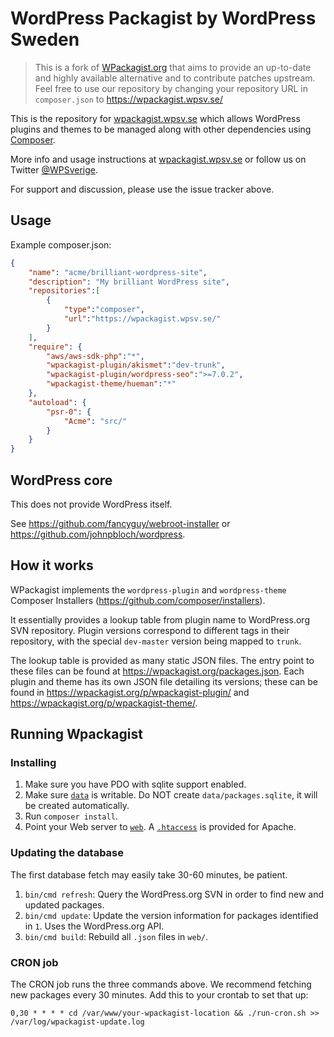 WordPress Packagist by WordPress Sweden
===

> This is a fork of [WPackagist.org](https://github.com/outlandishideas/wpackagist) that aims to provide an up-to-date and highly available alternative and to contribute patches upstream. Feel free to use our repository by changing your repository URL in `composer.json` to https://wpackagist.wpsv.se/

This is the repository for [wpackagist.wpsv.se](https://wpackagist.wpsv.se/) which allows WordPress plugins and themes to be
managed along with other dependencies using [Composer](https://getcomposer.org).

More info and usage instructions at [wpackagist.wpsv.se](https://wpackagist.wpsv.se/) or follow us on
Twitter [@WPSverige](https://twitter.com/wpackagist).

For support and discussion, please use the issue tracker above.

## Usage

Example composer.json:

```json
{
    "name": "acme/brilliant-wordpress-site",
    "description": "My brilliant WordPress site",
    "repositories":[
        {
            "type":"composer",
            "url":"https://wpackagist.wpsv.se/"
        }
    ],
    "require": {
        "aws/aws-sdk-php":"*",
        "wpackagist-plugin/akismet":"dev-trunk",
        "wpackagist-plugin/wordpress-seo":">=7.0.2",
        "wpackagist-theme/hueman":"*"
    },
    "autoload": {
        "psr-0": {
            "Acme": "src/"
        }
    }
}
```

## WordPress core

This does not provide WordPress itself.

See https://github.com/fancyguy/webroot-installer or https://github.com/johnpbloch/wordpress.

## How it works

WPackagist implements the `wordpress-plugin` and `wordpress-theme` Composer Installers (https://github.com/composer/installers).

It essentially provides a lookup table from plugin name to WordPress.org SVN repository. Plugin versions correspond to different tags in their repository, with the special `dev-master` version being mapped to `trunk`.

The lookup table is provided as many static JSON files. The entry point to these files can be found at https://wpackagist.org/packages.json. Each plugin and theme has its own JSON file detailing its versions; these can be found in https://wpackagist.org/p/wpackagist-plugin/ and https://wpackagist.org/p/wpackagist-theme/.

## Running Wpackagist

### Installing

1. Make sure you have PDO with sqlite support enabled.
2. Make sure [`data`](data/) is writable. Do NOT create `data/packages.sqlite`, it will be created automatically.
3. Run `composer install`.
4. Point your Web server to [`web`](web/). A [`.htaccess`](web/.htaccess) is provided for Apache.

### Updating the database

The first database fetch may easily take 30-60 minutes, be patient.

1. `bin/cmd refresh`: Query the WordPress.org SVN in order to find new and updated packages.
2. `bin/cmd update`: Update the version information for packages identified in `1`. Uses the WordPress.org API.
3. `bin/cmd build`: Rebuild all `.json` files in `web/`.

### CRON job

The CRON job runs the three commands above. We recommend fetching new packages every 30 minutes. Add this to your crontab to set that up:

```
0,30 * * * * cd /var/www/your-wpackagist-location && ./run-cron.sh >> /var/log/wpackagist-update.log
```
